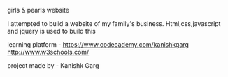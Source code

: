 girls & pearls website

I attempted to build a website of my family's business.
Html,css,javascript and jquery is used to build this

learning platform - 
https://www.codecademy.com/kanishkgarg
http://www.w3schools.com/

project made by -
Kanishk Garg
